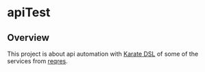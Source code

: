 # apiTest

## Overview

This project is about api automation with [Karate DSL](https://github.com/karatelabs/karate) of some of the services from [reqres](https://reqres.in/).<br/>

